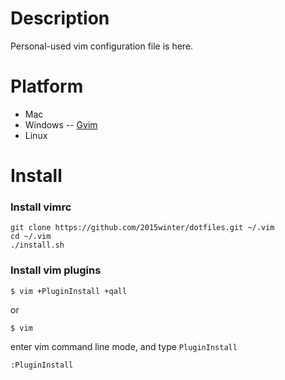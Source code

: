 # Description
Personal-used vim configuration file is here.
# Platform
- Mac
- Windows   -- [Gvim](http://www.vim.org/download.php)
- Linux

# Install
### Install vimrc
```
git clone https://github.com/2015winter/dotfiles.git ~/.vim
cd ~/.vim
./install.sh
```

### Install vim plugins
```
$ vim +PluginInstall +qall
```
or
```
$ vim
```
enter vim command line mode, and type `PluginInstall`
```
:PluginInstall
```